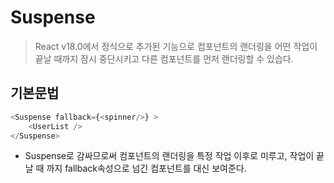 # Suspense
> React v18.0에서 정식으로 추가된 기능으로 컴포넌트의 랜더링을 어떤 작업이 끝날 때까지 잠시 중단시키고 다른 컴포넌트를 먼저 랜더링할 수 있습다. 
## 기본문법
```js
<Suspense fallback={<spinner/>} >
    <UserList />
</Suspense>
```
+ Suspense로 감싸므로써 컴포넌트의 랜더링을 특정 작업 이후로 미루고, 작업이 끝날 때 까지 fallback속성으로 넘긴 컴포넌트를 대신 보여준다.